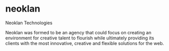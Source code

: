 # neoklan
Neoklan Technologies	

Neoklan was formed to be an agency that could focus on creating an environment for creative talent to flourish while ultimately providing its clients with the most innovative, creative and flexible solutions for the web.
